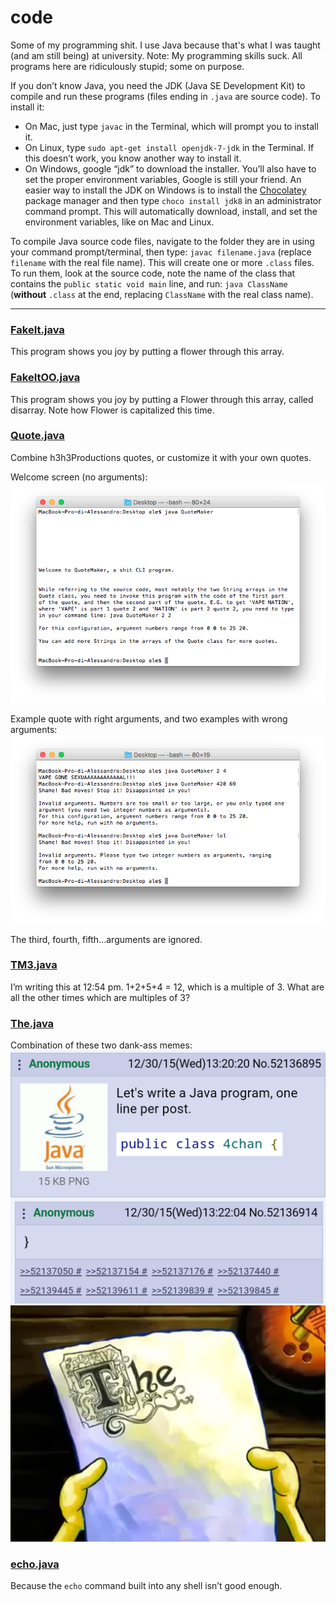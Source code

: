 # code
Some of my programming shit. I use Java because that's what I was taught (and am still being) at university. Note: My programming skills suck. All programs here are ridiculously stupid; some on purpose.

If you don’t know Java, you need the JDK (Java SE Development Kit) to compile and run these programs (files ending in `.java` are source code). To install it:
* On Mac, just type `javac` in the Terminal, which will prompt you to install it.
* On Linux, type `sudo apt-get install openjdk-7-jdk` in the Terminal. If this doesn’t work, you know another way to install it.
* On Windows, google “jdk” to download the installer. You’ll also have to set the proper environment variables, Google is still your friend. An easier way to install the JDK on Windows is to install the [Chocolatey](https://chocolatey.org/) package manager and then type `choco install jdk8` in an administrator command prompt. This will automatically download, install, and set the environment variables, like on Mac and Linux.

To compile Java source code files, navigate to the folder they are in using your command prompt/terminal, then type: `javac filename.java` (replace `filename` with the real file name). This will create one or more `.class` files.
To run them, look at the source code, note the name of the class that contains the `public static void main` line, and run: `java ClassName` (**without** `.class` at the end, replacing `ClassName` with the real class name).
- - - -

### [FakeIt.java](https://github.com/tcg96/code/blob/master/FakeIt.java)
This program shows you joy by putting a flower through this array.

### [FakeItOO.java](https://github.com/tcg96/code/blob/master/FakeItOO.java)
This program shows you joy by putting a Flower through this array, called disarray. Note how Flower is capitalized this time.

### [Quote.java](https://github.com/tcg96/code/blob/master/Quote.java)
Combine h3h3Productions quotes, or customize it with your own quotes.

Welcome screen (no arguments):
![](readmeimages/Screenshot%202016-12-06%2013.03.42.png)

Example quote with right arguments, and two examples with wrong arguments:
![](readmeimages/Screenshot%202016-12-06%2013.04.43.png)

The third, fourth, fifth…arguments are ignored.


### [TM3.java](https://github.com/tcg96/code/blob/master/TM3.java)
I’m writing this at 12:54 pm. 1+2+5+4 = 12, which is a multiple of 3. What are all the other times which are multiples of 3?

### [The.java](https://github.com/tcg96/code/blob/master/The.java)
Combination of these two dank-ass memes:
![](readmeimages/MX0wViJ.png)
![](readmeimages/The_spongebob.jpg)

### [echo.java](https://github.com/tcg96/code/blob/master/echo.java)
Because the `echo` command built into any shell isn’t good enough.
